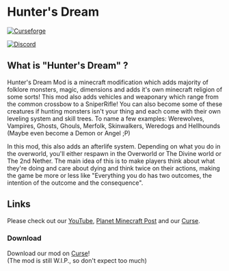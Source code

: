 # Hunter's Dream

[![Curseforge](http://cf.way2muchnoise.eu/full_297754_downloads.svg)](https://minecraft.curseforge.com/projects/hunters-dream)

[![Discord](https://img.shields.io/discord/474276992901185536.svg)](https://discord.gg/bKYyg5P)

## What is "Hunter's Dream" ?
Hunter's Dream Mod is a minecraft modification which adds majority of folklore monsters, magic, dimensions and adds it's own minecraft religion of some sorts! This mod also adds vehicles and weaponary which range from the common crossbow to a SniperRifle! You can also become some of these creatures if hunting monsters isn't your thing and each come with their own leveling system and skill trees. To name a few examples: Werewolves, Vampires, Ghosts, Ghouls, Merfolk, Skinwalkers, Weredogs and Hellhounds (Maybe even become a Demon or Angel ;P)  

In this mod, this also adds an afterlife system. Depending on what you do in the overworld, you'll either respawn in the Overworld or The Divine world or The 2nd Nether. The main idea of this is to make players think about what they're doing and care about dying and think twice on their actions, making the game be more or less like "Everything you do has two outcomes, the intention of the outcome and the consequence".

## Links
Please check out our [YouTube](https://www.youtube.com/c/PixelEyeStudios), [Planet Minecraft Post](https://www.planetminecraft.com/mod/hunter-s-dream-mod-hunting-to-the-next-level/) and our [Curse](https://minecraft.curseforge.com/projects/hunters-dream).

### Download
Download our mod on [Curse](https://www.minecraft.curseforge.com/projects/hunters-dream)!  
(The mod is still W.I.P., so don't expect too much)